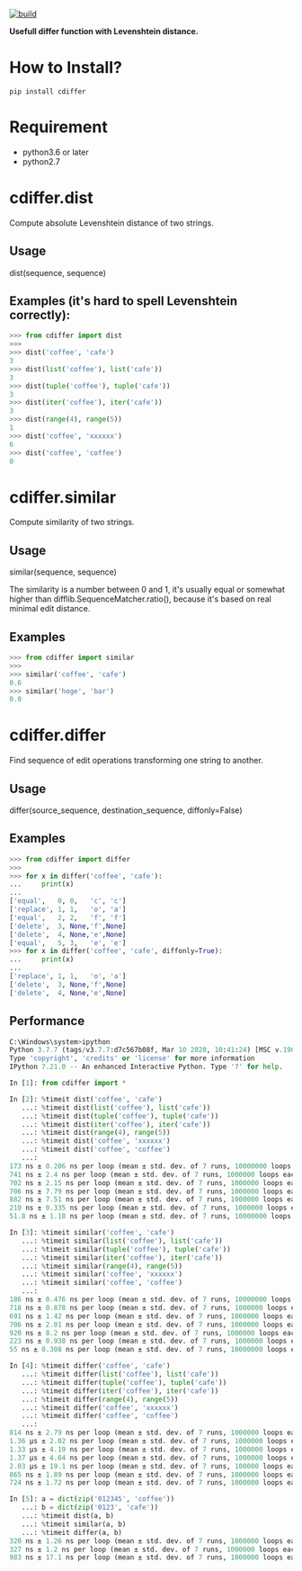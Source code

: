 [![build](https://github.com/kirin123kirin/cdiffer/actions/workflows/pypi.yml/badge.svg?branch=master)](https://github.com/kirin123kirin/cdiffer/actions/workflows/pypi.yml)

**Usefull differ function with Levenshtein distance.**

# How to Install?
```shell
pip install cdiffer
```

# Requirement
* python3.6 or later
* python2.7

# cdiffer.dist
Compute absolute Levenshtein distance of two strings.

## Usage
dist(sequence, sequence)

## Examples (it's hard to spell Levenshtein correctly):

```python
>>> from cdiffer import dist
>>>
>>> dist('coffee', 'cafe')
3
>>> dist(list('coffee'), list('cafe'))
3
>>> dist(tuple('coffee'), tuple('cafe'))
3
>>> dist(iter('coffee'), iter('cafe'))
3
>>> dist(range(4), range(5))
1
>>> dist('coffee', 'xxxxxx')
6
>>> dist('coffee', 'coffee')
0
```

# cdiffer.similar

Compute similarity of two strings.

## Usage
similar(sequence, sequence)

The similarity is a number between 0 and 1, it's usually equal or
somewhat higher than difflib.SequenceMatcher.ratio(), because it's
based on real minimal edit distance.

## Examples
```python
>>> from cdiffer import similar
>>>
>>> similar('coffee', 'cafe')
0.6
>>> similar('hoge', 'bar')
0.0

```

# cdiffer.differ

Find sequence of edit operations transforming one string to another.

## Usage
differ(source_sequence, destination_sequence, diffonly=False)

## Examples

```python
>>> from cdiffer import differ
>>>
>>> for x in differ('coffee', 'cafe'):
...     print(x)
...
['equal',   0, 0,   'c', 'c']
['replace', 1, 1,   'o', 'a']
['equal',   2, 2,   'f', 'f']
['delete',  3, None,'f',None]
['delete',  4, None,'e',None]
['equal',   5, 3,   'e', 'e']
>>> for x in differ('coffee', 'cafe', diffonly=True):
...     print(x)
...
['replace', 1, 1,   'o', 'a']
['delete',  3, None,'f',None]
['delete',  4, None,'e',None]
```

## Performance


```python
C:\Windows\system>ipython
Python 3.7.7 (tags/v3.7.7:d7c567b08f, Mar 10 2020, 10:41:24) [MSC v.1900 64 bit (AMD64)]
Type 'copyright', 'credits' or 'license' for more information
IPython 7.21.0 -- An enhanced Interactive Python. Type '?' for help.

In [1]: from cdiffer import *

In [2]: %timeit dist('coffee', 'cafe')
   ...: %timeit dist(list('coffee'), list('cafe'))
   ...: %timeit dist(tuple('coffee'), tuple('cafe'))
   ...: %timeit dist(iter('coffee'), iter('cafe'))
   ...: %timeit dist(range(4), range(5))
   ...: %timeit dist('coffee', 'xxxxxx')
   ...: %timeit dist('coffee', 'coffee')
   ...:
173 ns ± 0.206 ns per loop (mean ± std. dev. of 7 runs, 10000000 loops each)
741 ns ± 2.4 ns per loop (mean ± std. dev. of 7 runs, 1000000 loops each)
702 ns ± 2.15 ns per loop (mean ± std. dev. of 7 runs, 1000000 loops each)
706 ns ± 7.79 ns per loop (mean ± std. dev. of 7 runs, 1000000 loops each)
882 ns ± 7.51 ns per loop (mean ± std. dev. of 7 runs, 1000000 loops each)
210 ns ± 0.335 ns per loop (mean ± std. dev. of 7 runs, 1000000 loops each)
51.8 ns ± 1.18 ns per loop (mean ± std. dev. of 7 runs, 10000000 loops each)

In [3]: %timeit similar('coffee', 'cafe')
   ...: %timeit similar(list('coffee'), list('cafe'))
   ...: %timeit similar(tuple('coffee'), tuple('cafe'))
   ...: %timeit similar(iter('coffee'), iter('cafe'))
   ...: %timeit similar(range(4), range(5))
   ...: %timeit similar('coffee', 'xxxxxx')
   ...: %timeit similar('coffee', 'coffee')
   ...:
186 ns ± 0.476 ns per loop (mean ± std. dev. of 7 runs, 10000000 loops each)
718 ns ± 0.878 ns per loop (mean ± std. dev. of 7 runs, 1000000 loops each)
691 ns ± 1.42 ns per loop (mean ± std. dev. of 7 runs, 1000000 loops each)
706 ns ± 2.01 ns per loop (mean ± std. dev. of 7 runs, 1000000 loops each)
920 ns ± 8.2 ns per loop (mean ± std. dev. of 7 runs, 1000000 loops each)
223 ns ± 0.938 ns per loop (mean ± std. dev. of 7 runs, 1000000 loops each)
55 ns ± 0.308 ns per loop (mean ± std. dev. of 7 runs, 10000000 loops each)

In [4]: %timeit differ('coffee', 'cafe')
   ...: %timeit differ(list('coffee'), list('cafe'))
   ...: %timeit differ(tuple('coffee'), tuple('cafe'))
   ...: %timeit differ(iter('coffee'), iter('cafe'))
   ...: %timeit differ(range(4), range(5))
   ...: %timeit differ('coffee', 'xxxxxx')
   ...: %timeit differ('coffee', 'coffee')
   ...:
814 ns ± 2.79 ns per loop (mean ± std. dev. of 7 runs, 1000000 loops each)
1.36 µs ± 2.02 ns per loop (mean ± std. dev. of 7 runs, 1000000 loops each)
1.33 µs ± 4.19 ns per loop (mean ± std. dev. of 7 runs, 1000000 loops each)
1.37 µs ± 4.64 ns per loop (mean ± std. dev. of 7 runs, 1000000 loops each)
2.03 µs ± 19.1 ns per loop (mean ± std. dev. of 7 runs, 100000 loops each)
865 ns ± 1.89 ns per loop (mean ± std. dev. of 7 runs, 1000000 loops each)
724 ns ± 1.72 ns per loop (mean ± std. dev. of 7 runs, 1000000 loops each)

In [5]: a = dict(zip('012345', 'coffee'))
   ...: b = dict(zip('0123', 'cafe'))
   ...: %timeit dist(a, b)
   ...: %timeit similar(a, b)
   ...: %timeit differ(a, b)
320 ns ± 1.26 ns per loop (mean ± std. dev. of 7 runs, 1000000 loops each)
327 ns ± 1.2 ns per loop (mean ± std. dev. of 7 runs, 1000000 loops each)
983 ns ± 17.1 ns per loop (mean ± std. dev. of 7 runs, 1000000 loops each)


```